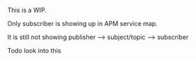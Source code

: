 This is a WIP.

Only subscriber is showing up in APM service map.

It is still not showing publisher --> subject/topic --> subscriber

Todo look into this